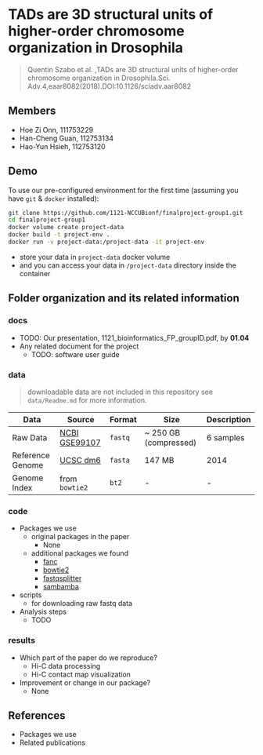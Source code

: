 # TADs are 3D structural units of higher-order chromosome organization in Drosophila

> Quentin Szabo et al. ,TADs are 3D structural units of higher-order chromosome organization in Drosophila.Sci. Adv.4,eaar8082(2018).DOI:10.1126/sciadv.aar8082

## Members

* Hoe Zi Onn, 111753229
* Han-Cheng Guan, 112753134
* Hao-Yun Hsieh, 112753120

## Demo

To use our pre-configured environment for the first time (assuming you have `git` & `docker` installed):

```bash
git clone https://github.com/1121-NCCUBionf/finalproject-group1.git
cd finalproject-group1
docker volume create project-data
docker build -t project-env .
docker run -v project-data:/project-data -it project-env
```

- store your data in `project-data` docker volume
- and you can access your data in `/project-data` directory inside the container

## Folder organization and its related information

### docs

* TODO: Our presentation, 1121_bioinformatics_FP_groupID.pdf, by **01.04**
* Any related document for the project
  * TODO: software user guide

### data

> downloadable data are not included in this repository
> see `data/Readme.md` for more information.

| Data | Source | Format | Size | Description |
| ---- | ------ | ------ | ---- | ----------- |
| Raw Data | [NCBI GSE99107](https://www.ncbi.nlm.nih.gov/geo/query/acc.cgi?acc=GSE99107) | `fastq` | ~ 250 GB (compressed) | 6 samples |
| Reference Genome | [UCSC dm6](https://hgdownload.soe.ucsc.edu/downloads.html#fruitfly) | `fasta` | 147 MB | 2014 |
| Genome Index | from `bowtie2` | `bt2` | - | - |

### code

* Packages we use
  * original packages in the paper
    * None
  * additional packages we found
    * [fanc](https://github.com/vaquerizaslab/fanc)
    * [bowtie2](http://bowtie-bio.sourceforge.net/bowtie2/index.shtml)
    * [fastqsplitter](https://github.com/LUMC/fastqsplitter)
    * [sambamba](https://github.com/biod/sambamba)
* scripts
  * for downloading raw fastq data
* Analysis steps
  * TODO

### results

* Which part of the paper do we reproduce?
  * Hi-C data processing
  * Hi-C contact map visualization
* Improvement or change in our package?
  * None

## References

* Packages we use
* Related publications
